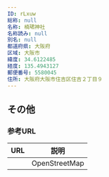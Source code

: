 ```yaml
---
ID: rLxuw
総称: null
名称: 楠珺神社
名称読み: null
別名: null
都道府県: 大阪府
区域: 大阪市
緯度: 34.6122485
経度: 135.4943127
郵便番号: 5580045
住所: 大阪府大阪市住吉区住吉２丁目９
---
```


## その他

### 参考URL

| URL | 説明          |
| --- | ------------- |
|     | OpenStreetMap |

